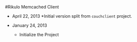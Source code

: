 #Rikulo Memcached Client 

* April 22, 2013
  *Initial version split from `couchclient` project.
  
* January 24, 2013
  * Initialize the Project

